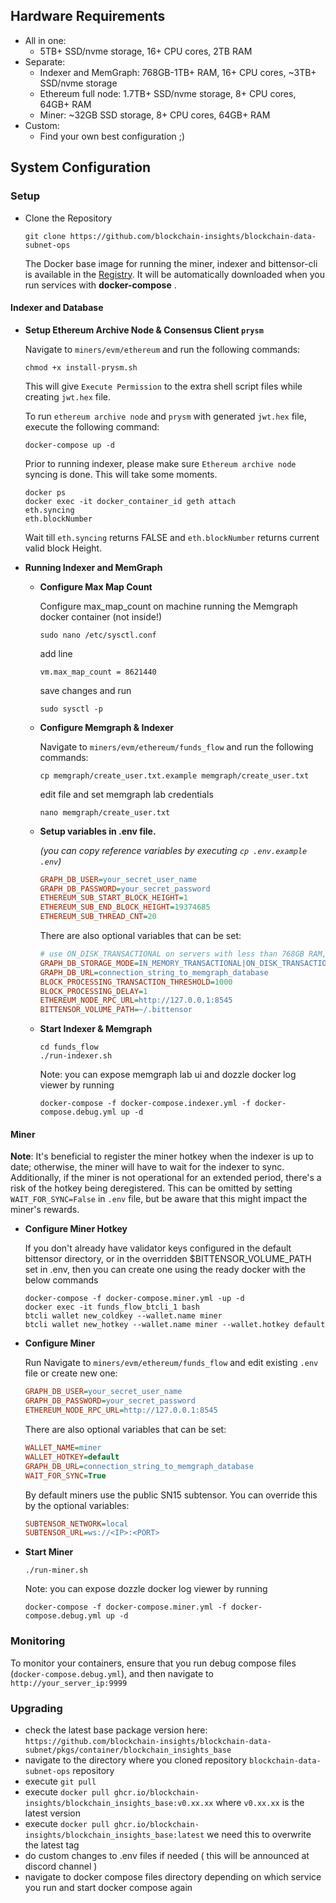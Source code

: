 ## Hardware Requirements

- All in one:
  - 5TB+ SSD/nvme storage, 16+ CPU cores, 2TB RAM
- Separate:
  - Indexer and MemGraph: 768GB-1TB+ RAM, 16+ CPU cores, ~3TB+ SSD/nvme storage
  - Ethereum full node: 1.7TB+ SSD/nvme storage, 8+ CPU cores, 64GB+ RAM
  - Miner: ~32GB SSD storage, 8+ CPU cores, 64GB+ RAM
- Custom:
  - Find your own best configuration ;)

## System Configuration

### Setup

- Clone the Repository

  ```
  git clone https://github.com/blockchain-insights/blockchain-data-subnet-ops
  ```

  The Docker base image for running the miner, indexer and bittensor-cli is available in the [Registry](https://github.com/blockchain-insights/blockchain-data-subnet/pkgs/container/blockchain_insights_base). It will be automatically downloaded when you run services with **docker-compose** .

#### Indexer and Database

- **Setup Ethereum Archive Node & Consensus Client `prysm`**

  Navigate to `miners/evm/ethereum` and run the following commands:

  ```
  chmod +x install-prysm.sh
  ```

  This will give `Execute Permission` to the extra shell script files while creating `jwt.hex` file.

  To run `ethereum archive node` and `prysm` with generated `jwt.hex` file, execute the following command:

  ```
  docker-compose up -d
  ```

  Prior to running indexer, please make sure `Ethereum archive node` syncing is done. This will take some moments.

  ```
  docker ps
  docker exec -it docker_container_id geth attach
  eth.syncing
  eth.blockNumber
  ```

  Wait till `eth.syncing` returns FALSE and `eth.blockNumber` returns current valid block Height.

- **Running Indexer and MemGraph**

  - **Configure Max Map Count**

    Configure max_map_count on machine running the Memgraph docker container (not inside!)

    ```
    sudo nano /etc/sysctl.conf
    ```

    add line

    ```
    vm.max_map_count = 8621440
    ```

    save changes and run

    ```
    sudo sysctl -p
    ```

  - **Configure Memgraph & Indexer**

    Navigate to `miners/evm/ethereum/funds_flow` and run the following commands:

    ```
    cp memgraph/create_user.txt.example memgraph/create_user.txt
    ```

    edit file and set memgraph lab credentials

    ```
    nano memgraph/create_user.txt
    ```

  - **Setup variables in .env file.**

    _(you can copy reference variables by executing `cp .env.example .env`)_

    ```ini
    GRAPH_DB_USER=your_secret_user_name
    GRAPH_DB_PASSWORD=your_secret_password
    ETHEREUM_SUB_START_BLOCK_HEIGHT=1
    ETHEREUM_SUB_END_BLOCK_HEIGHT=19374685
    ETHEREUM_SUB_THREAD_CNT=20
    ```

    There are also optional variables that can be set:

    ```ini
    # use ON_DISK_TRANSACTIONAL on servers with less than 768GB RAM, but indexing can take 1 month instead of few days
    GRAPH_DB_STORAGE_MODE=IN_MEMORY_TRANSACTIONAL|ON_DISK_TRANSACTIONAL
    GRAPH_DB_URL=connection_string_to_memgraph_database
    BLOCK_PROCESSING_TRANSACTION_THRESHOLD=1000
    BLOCK_PROCESSING_DELAY=1
    ETHEREUM_NODE_RPC_URL=http://127.0.0.1:8545
    BITTENSOR_VOLUME_PATH=~/.bittensor
    ```

  - **Start Indexer & Memgraph**
    ```
    cd funds_flow
    ./run-indexer.sh
    ```
    Note: you can expose memgraph lab ui and dozzle docker log viewer by running
    ```
    docker-compose -f docker-compose.indexer.yml -f docker-compose.debug.yml up -d
    ```

#### Miner

**Note**: It's beneficial to register the miner hotkey when the indexer is up to date; otherwise, the miner will have to wait for the indexer to sync. Additionally, if the miner is not operational for an extended period, there's a risk of the hotkey being deregistered.
This can be omitted by setting `WAIT_FOR_SYNC=False` in `.env` file, but be aware that this might impact the miner's rewards.

- **Configure Miner Hotkey**

  If you don't already have validator keys configured in the default bittensor directory, or in the overridden $BITTENSOR_VOLUME_PATH set in .env, then you can create one using the ready docker with the below commands

  ```
  docker-compose -f docker-compose.miner.yml -up -d
  docker exec -it funds_flow_btcli_1 bash
  btcli wallet new_coldkey --wallet.name miner
  btcli wallet new_hotkey --wallet.name miner --wallet.hotkey default
  ```

- **Configure Miner**

  Run
  Navigate to `miners/evm/ethereum/funds_flow` and edit existing `.env` file or create new one:

  ```ini
  GRAPH_DB_USER=your_secret_user_name
  GRAPH_DB_PASSWORD=your_secret_password
  ETHEREUM_NODE_RPC_URL=http://127.0.0.1:8545

  ```

  There are also optional variables that can be set:

  ```ini
  WALLET_NAME=miner
  WALLET_HOTKEY=default
  GRAPH_DB_URL=connection_string_to_memgraph_database
  WAIT_FOR_SYNC=True
  ```

  By default miners use the public SN15 subtensor. You can override this by the optional variables:

  ```ini
  SUBTENSOR_NETWORK=local
  SUBTENSOR_URL=ws://<IP>:<PORT>
  ```

- **Start Miner**
  ```
  ./run-miner.sh
  ```
  Note: you can expose dozzle docker log viewer by running
  ```
  docker-compose -f docker-compose.miner.yml -f docker-compose.debug.yml up -d
  ```

### Monitoring

To monitor your containers, ensure that you run debug compose files (`docker-compose.debug.yml`), and then navigate to `http://your_server_ip:9999`

### Upgrading

- check the latest base package version here:
  `https://github.com/blockchain-insights/blockchain-data-subnet/pkgs/container/blockchain_insights_base`
- navigate to the directory where you cloned repository `blockchain-data-subnet-ops` repository
- execute `git pull`
- execute `docker pull ghcr.io/blockchain-insights/blockchain_insights_base:v0.xx.xx` where `v0.xx.xx` is the latest version
- execute `docker pull ghcr.io/blockchain-insights/blockchain_insights_base:latest` we need this to overwrite the latest tag
- do custom changes to .env files if needed ( this will be announced at discord channel )
- navigate to docker compose files directory depending on which service you run and start docker compose again
